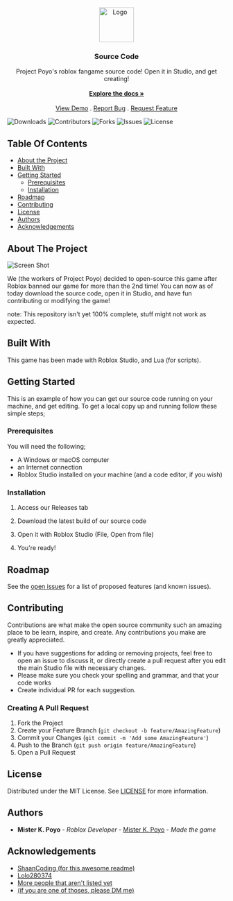 <br/>
<p align="center">
  <a href="https://github.com/ProjectPoyoRoblox/SourceCode">
    <img src="https://projectpoyo.x10.mx/images/logo.png" alt="Logo" width="80" height="80">
  </a>

  <h3 align="center">Source Code</h3>

  <p align="center">
    Project Poyo's roblox fangame source code! Open it in Studio, and get creating!
    <br/>
    <br/>
    <a href="https://github.com/ProjectPoyoRoblox/SourceCode"><strong>Explore the docs »</strong></a>
    <br/>
    <br/>
    <a href="https://github.com/ProjectPoyoRoblox/SourceCode">View Demo</a>
    .
    <a href="https://github.com/ProjectPoyoRoblox/SourceCode/issues">Report Bug</a>
    .
    <a href="https://github.com/ProjectPoyoRoblox/SourceCode/issues">Request Feature</a>
  </p>
</p>

![Downloads](https://img.shields.io/github/downloads/ProjectPoyoRoblox/SourceCode/total) ![Contributors](https://img.shields.io/github/contributors/ProjectPoyoRoblox/SourceCode?color=dark-green) ![Forks](https://img.shields.io/github/forks/ProjectPoyoRoblox/SourceCode?style=social) ![Issues](https://img.shields.io/github/issues/ProjectPoyoRoblox/SourceCode) ![License](https://img.shields.io/github/license/ProjectPoyoRoblox/SourceCode) 

## Table Of Contents

* [About the Project](#about-the-project)
* [Built With](#built-with)
* [Getting Started](#getting-started)
  * [Prerequisites](#prerequisites)
  * [Installation](#installation)
* [Roadmap](#roadmap)
* [Contributing](#contributing)
* [License](#license)
* [Authors](#authors)
* [Acknowledgements](#acknowledgements)

## About The Project

![Screen Shot](https://projectpoyo.x10.mx/images/slider-img2.jpg)

We (the workers of Project Poyo) decided to open-source this game after Roblox banned our game for more than the 2nd time! You can now as of today download the source code, open it in Studio, and have fun contributing or modifying the game!

note: This repository isn't yet 100% complete, stuff might not work as expected.

## Built With

This game has been made with Roblox Studio, and Lua (for scripts).

## Getting Started

This is an example of how you can get our source code running on your machine, and get editing.
To get a local copy up and running follow these simple steps;

### Prerequisites

You will need the following;
* A Windows or macOS computer
* an Internet connection
* Roblox Studio installed on your machine (and a code editor, if you wish)

### Installation

1. Access our Releases tab

2. Download the latest build of our source code

3. Open it with Roblox Studio (File, Open from file)

4. You're ready!

## Roadmap

See the [open issues](https://github.com/ProjectPoyoRoblox/SourceCode/issues) for a list of proposed features (and known issues).

## Contributing

Contributions are what make the open source community such an amazing place to be learn, inspire, and create. Any contributions you make are greatly appreciated.

* If you have suggestions for adding or removing projects, feel free to open an issue to discuss it, or directly create a pull request after you edit the main Studio file with necessary changes.
* Please make sure you check your spelling and grammar, and that your code works
* Create individual PR for each suggestion.

### Creating A Pull Request

1. Fork the Project
2. Create your Feature Branch (`git checkout -b feature/AmazingFeature`)
3. Commit your Changes (`git commit -m 'Add some AmazingFeature'`)
4. Push to the Branch (`git push origin feature/AmazingFeature`)
5. Open a Pull Request

## License

Distributed under the MIT License. See [LICENSE](https://github.com/ProjectPoyoRoblox/SourceCode/blob/main/LICENSE.md) for more information.

## Authors

* **Mister K. Poyo** - *Roblox Developer* - [Mister K. Poyo](https://github.com/MisterKirbyPoyo) - *Made the game*

## Acknowledgements

* [ShaanCoding (for this awesome readme)](https://github.com/ShaanCoding/)
* [Lolo280374](https://github.com/Lolo280374/)
* [More people that aren't listed yet](https://discord.gg/Q8FVvRJSXt)
* [(if you are one of thoses, please DM me)](https://discord.gg/Q8FVvRJSXt)
